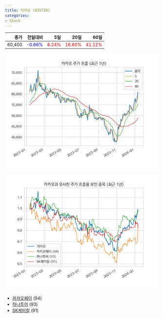 ```yaml
---
title: 카카오 (035720)
categories:
- Stock
---
```


|종가|전일대비|5일|20일|60일|
|---:|-------:|--:|---:|---:|
|60,400|<span style="color: blue">-0.66%</span>|<span style="color: red">8.24%</span>|<span style="color: red">16.60%</span>|<span style="color: red">41.12%</span>|


<!-- more -->

![035720](/assets/images/stock/035720.png)

![035720](/assets/images/stock/035720_sim.png)

- [카카오페이](/stock/377300/) (94)
- [하나투어](/stock/039130/) (93)
- [SK케미칼](/stock/285130/) (91)